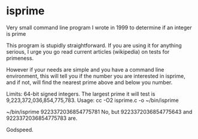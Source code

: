 # isprime
Very small command line program I wrote in 1999 to determine if an integer is prime

This program is stupidly straightforward. If you are using it for anything serious, I urge you go read current articles (wikipedia) on tests for primeness.

However if your needs are simple and you have a command line environment, this will tell you if the number you are interested in isprime, and if not, will find the nearest prime above and below you number.

Limits: 64-bit signed integers. The largest prime it will test is 9,223,372,036,854,775,783.
Usage:  cc -O2 isprime.c -o ~/bin/isprime

~/bin/isprime 9223372036854775781
No, but 9223372036854775643 and 9223372036854775783 are. 

Godspeed.
